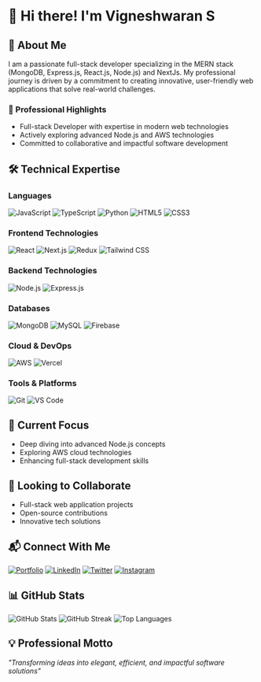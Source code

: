 # 👋 Hi there! I'm Vigneshwaran S

## 💫 About Me
I am a passionate full-stack developer specializing in the MERN stack (MongoDB, Express.js, React.js, Node.js) and NextJs. My professional journey is driven by a commitment to creating innovative, user-friendly web applications that solve real-world challenges.

### 🚀 Professional Highlights
- Full-stack Developer with expertise in modern web technologies
- Actively exploring advanced Node.js and AWS technologies
- Committed to collaborative and impactful software development

## 🛠️ Technical Expertise

### Languages
![JavaScript](https://img.shields.io/badge/-JavaScript-F7DF1E?style=flat-square&logo=javascript&logoColor=black)
![TypeScript](https://img.shields.io/badge/-TypeScript-3178C6?style=flat-square&logo=typescript&logoColor=white)
![Python](https://img.shields.io/badge/-Python-3776AB?style=flat-square&logo=python&logoColor=white)
![HTML5](https://img.shields.io/badge/-HTML5-E34F26?style=flat-square&logo=html5&logoColor=white)
![CSS3](https://img.shields.io/badge/-CSS3-1572B6?style=flat-square&logo=css3&logoColor=white)

### Frontend Technologies
![React](https://img.shields.io/badge/-React-61DAFB?style=flat-square&logo=react&logoColor=black)
![Next.js](https://img.shields.io/badge/-Next.js-000000?style=flat-square&logo=next.js&logoColor=white)
![Redux](https://img.shields.io/badge/-Redux-764ABC?style=flat-square&logo=redux&logoColor=white)
![Tailwind CSS](https://img.shields.io/badge/-Tailwind%20CSS-38B2AC?style=flat-square&logo=tailwind-css&logoColor=white)

### Backend Technologies
![Node.js](https://img.shields.io/badge/-Node.js-339933?style=flat-square&logo=node.js&logoColor=white)
![Express.js](https://img.shields.io/badge/-Express.js-000000?style=flat-square&logo=express&logoColor=white)

### Databases
![MongoDB](https://img.shields.io/badge/-MongoDB-47A248?style=flat-square&logo=mongodb&logoColor=white)
![MySQL](https://img.shields.io/badge/-MySQL-4479A1?style=flat-square&logo=mysql&logoColor=white)
![Firebase](https://img.shields.io/badge/-Firebase-FFCA28?style=flat-square&logo=firebase&logoColor=black)

### Cloud & DevOps
![AWS](https://img.shields.io/badge/-AWS-232F3E?style=flat-square&logo=amazon-aws&logoColor=white)
![Vercel](https://img.shields.io/badge/-Vercel-000000?style=flat-square&logo=vercel&logoColor=white)

### Tools & Platforms
![Git](https://img.shields.io/badge/-Git-F05032?style=flat-square&logo=git&logoColor=white)
![VS Code](https://img.shields.io/badge/-Visual%20Studio%20Code-007ACC?style=flat-square&logo=visual-studio-code&logoColor=white)

## 🌱 Current Focus
- Deep diving into advanced Node.js concepts
- Exploring AWS cloud technologies
- Enhancing full-stack development skills

## 🤝 Looking to Collaborate
- Full-stack web application projects
- Open-source contributions
- Innovative tech solutions

## 📬 Connect With Me
[![Portfolio](https://img.shields.io/badge/-Portfolio-black?style=for-the-badge&logoColor=white&logo=portfolio)](https://vishalrai.netlify.app/)
[![LinkedIn](https://img.shields.io/badge/-LinkedIn-0077B5?style=for-the-badge&logo=linkedin)](https://www.linkedin.com/in/vishalrai07/)
[![Twitter](https://img.shields.io/badge/-Twitter-1DA1F2?style=for-the-badge&logo=twitter&logoColor=white)](https://twitter.com/Vishal____rai)
[![Instagram](https://img.shields.io/badge/-Instagram-E4405F?style=for-the-badge&logo=instagram&logoColor=white)](https://www.instagram.com/vishal____rai)

## 📊 GitHub Stats
![GitHub Stats](https://github-readme-stats.vercel.app/api?username=vishalra-i&theme=radical&show_icons=true&hide_border=false&count_private=true)
![GitHub Streak](https://github-readme-streak-stats.herokuapp.com/?user=vishalra-i&theme=radical&hide_border=false)
![Top Languages](https://github-readme-stats.vercel.app/api/top-langs/?username=vishalra-i&theme=radical&show_icons=true&hide_border=false&layout=compact)

## 💡 Professional Motto
*"Transforming ideas into elegant, efficient, and impactful software solutions"*
